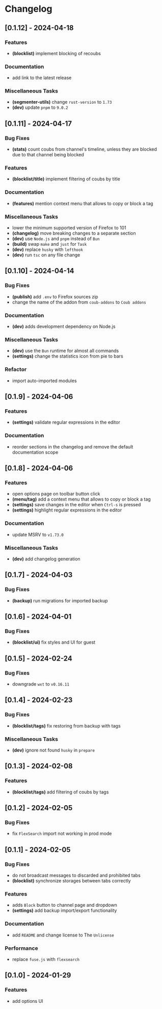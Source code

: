 # Changelog

## [0.1.12] - 2024-04-18

### Features

- **(blocklist)** implement blocking of recoubs

### Documentation

- add link to the latest release

### Miscellaneous Tasks

- **(segmenter-utils)** change `rust-version` to `1.73`
- **(dev)** update `pnpm` to `9.0.2`

## [0.1.11] - 2024-04-17

### Bug Fixes

- **(stats)** count coubs from channel's timeline, unless they are blocked due to that channel being blocked

### Features

- **(blocklist/title)** implement filtering of coubs by title

### Documentation

- **(features)** mention context menu that allows to copy or block a tag

### Miscellaneous Tasks

- lower the minimum supported version of Firefox to 101
- **(changelog)** move breaking changes to a separate section
- **(dev)** use `Node.js` and `pnpm` instead of `Bun`
- **(build)** swap `make` and `just` for `Task`
- **(dev)** replace `husky` with `lefthook`
- **(dev)** run `tsc` on any file change

## [0.1.10] - 2024-04-14

### Bug Fixes

- **(publish)** add `.env` to Firefox sources zip
- change the name of the addon from `coub-addons` to `Coub addons`

### Documentation

- **(dev)** adds development dependency on Node.js

### Miscellaneous Tasks

- **(dev)** use the `Bun` runtime for almost all commands
- **(settings)** change the statistics icon from pie to bars

### Refactor

- import auto-imported modules

## [0.1.9] - 2024-04-06

### Features

- **(settings)** validate regular expressions in the editor

### Documentation

- reorder sections in the changelog and remove the default documentation scope

## [0.1.8] - 2024-04-06

### Features

- open options page on toolbar button click
- **(menu/tag)** add a context menu that allows to copy or block a tag
- **(settings)** save changes in the editor when `Ctrl-s` is pressed
- **(settings)** highlight regular expressions in the editor

### Documentation

- update MSRV to `v1.73.0`

### Miscellaneous Tasks

- **(dev)** add changelog generation

## [0.1.7] - 2024-04-03

### Bug Fixes

- **(backup)** run migrations for imported backup

## [0.1.6] - 2024-04-01

### Bug Fixes

- **(blocklist/ui)** fix styles and UI for guest

## [0.1.5] - 2024-02-24

### Bug Fixes

- downgrade `wxt` to `v0.16.11`

## [0.1.4] - 2024-02-23

### Bug Fixes

- **(blocklist/tags)** fix restoring from backup with tags

### Miscellaneous Tasks

- **(dev)** ignore not found `husky` in `prepare`

## [0.1.3] - 2024-02-08

### Features

- **(blocklist/tags)** add filtering of coubs by tags

## [0.1.2] - 2024-02-05

### Bug Fixes

- fix `FlexSearch` import not working in prod mode

## [0.1.1] - 2024-02-05

### Bug Fixes

- do not broadcast messages to discarded and prohibited tabs
- **(blocklist)** synchronize storages between tabs correctly

### Features

- adds `Block` button to channel page and dropdown
- **(settings)** add backup import/export functionality

### Documentation

- add `README` and change license to The `Unlicense`

### Performance

- replace `fuse.js` with `flexsearch`

## [0.1.0] - 2024-01-29

### Features

- add options UI
